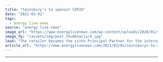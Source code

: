 ```yaml
---
title: "Sainsbury’s to sponsor COP26"
date: "2021-03-01"
tags: 
  - energy live news
source: "energy live news"
image_url: "https://www.energylivenews.com/wp-content/uploads/2020/01/sainsburys.jpg"
image_fp: "/assets/img/post_thumbnails/4.jpg"
lead: "The retailer becomes the sixth Principal Partner for the international climate change summit in Glasgow "
article_url: "https://www.energylivenews.com/2021/03/01/sainsburys-to-sponsor-cop26/"
---
```


---
